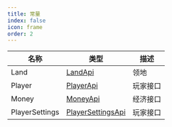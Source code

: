 ```yaml
---
title: 常量
index: false
icon: frame
order: 2
---
```

| 名称 | 类型 | 描述 |
| ---- | ---- | ---- |
| Land | [LandApi](../types/LandApi.md) | 领地 |
| Player | [PlayerApi](../types/PlayerApi.md) | 玩家接口 |
| Money | [MoneyApi](../types/MoneyApi.md) | 经济接口 |
| PlayerSettings | [PlayerSettingsApi](../types/PlayerSettingsApi.md) | 玩家接口 |
